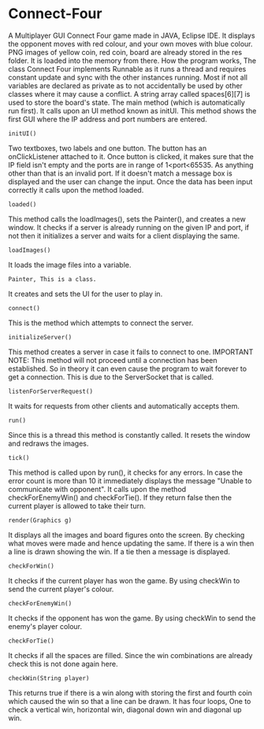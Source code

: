 # Connect-Four
A Multiplayer GUI Connect Four game made in JAVA, Eclipse IDE. It displays the opponent moves with red colour, and your own moves with blue colour.
PNG images of yellow coin, red coin, board are already stored in the res folder. It is loaded into the memory from there.
How the program works,
The class Connect Four implements Runnable as it runs a thread and requires constant update and sync with the other instances running. Most if not all variables are declared as private as to not accidentally be used by other classes where it may cause a conflict. A string array called spaces[6][7] is used to store the board's state.
	The main method (which is automatically run first).
It calls upon an UI method known as initUI. This method shows the first GUI where the IP address and port numbers are entered.

	initUI()
Two textboxes, two labels and one button. The button has an onClickListener attached to it. Once button is clicked, it makes sure that the IP field isn't empty and the ports are in range of 1<port<65535. As anything other than that is an invalid port. If it doesn't match a message box is displayed and the user can change the input. Once the data has been input correctly it calls upon the method loaded.

	loaded()
This method calls the loadImages(), sets the Painter(), and creates a new window. It checks if a server is already running on the given IP and port, if not then it initializes a server and waits for a client displaying the same.

	loadImages()
It loads the image files into a variable.

	Painter, This is a class.
It creates and sets the UI for the user to play in.

	connect()
This is the method which attempts to connect the server.

	initializeServer()
This method creates a server in case it fails to connect to one. IMPORTANT NOTE: This method will not proceed until a connection has been established. So in theory it can even cause the program to wait forever to get a connection. This is due to the ServerSocket that is called.

	listenForServerRequest()
It waits for requests from other clients and automatically accepts them.

	run()
Since this is a thread this method is constantly called. It resets the window and redraws the images.

	tick()
This method is called upon by run(), it checks for any errors. In case the error count is more than 10 it immediately displays the message "Unable to communicate with opponent". It calls upon the method checkForEnemyWin() and checkForTie(). If they return false then the current player is allowed to take their turn.

	render(Graphics g)
It displays all the images and board figures onto the screen. By checking what moves were made and hence updating the same. If there is a win then a line is drawn showing the win. If a tie then a message is displayed.

	checkForWin()
It checks if the current player has won the game. By using checkWin to send the current player's colour.

	checkForEnemyWin()
It checks if the opponent has won the game. By using checkWin to send the enemy's player colour.

	checkForTie()
It checks if all the spaces are filled. Since the win combinations are already check this is not done again here.

	checkWin(String player)
This returns true if there is a win along with storing the first and fourth coin which caused the win so that a line can be drawn. It has four loops, One to check a vertical win, horizontal win, diagonal down win and diagonal up win.